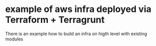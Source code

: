 # example of aws infra deployed via Terraform + Terragrunt

There is an example how to build an infra on higth level with existing modules
